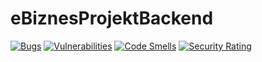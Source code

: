 # eBiznesProjektBackend

[![Bugs](https://sonarcloud.io/api/project_badges/measure?project=wojciklukasz_eBiznesProjektBackend&metric=bugs)](https://sonarcloud.io/summary/new_code?id=wojciklukasz_eBiznesProjektBackend)
[![Vulnerabilities](https://sonarcloud.io/api/project_badges/measure?project=wojciklukasz_eBiznesProjektBackend&metric=vulnerabilities)](https://sonarcloud.io/summary/new_code?id=wojciklukasz_eBiznesProjektBackend)
[![Code Smells](https://sonarcloud.io/api/project_badges/measure?project=wojciklukasz_eBiznesProjektBackend&metric=code_smells)](https://sonarcloud.io/summary/new_code?id=wojciklukasz_eBiznesProjektBackend)
[![Security Rating](https://sonarcloud.io/api/project_badges/measure?project=wojciklukasz_eBiznesProjektBackend&metric=security_rating)](https://sonarcloud.io/summary/new_code?id=wojciklukasz_eBiznesProjektBackend)